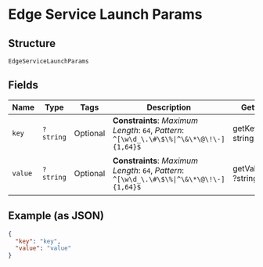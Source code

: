 
# Edge Service Launch Params

## Structure

`EdgeServiceLaunchParams`

## Fields

| Name | Type | Tags | Description | Getter | Setter |
|  --- | --- | --- | --- | --- | --- |
| `key` | `?string` | Optional | **Constraints**: *Maximum Length*: `64`, *Pattern*: `^[\w\d_\.\#\$\%\|^\&\*\@\!\-]{1,64}$` | getKey(): ?string | setKey(?string key): void |
| `value` | `?string` | Optional | **Constraints**: *Maximum Length*: `64`, *Pattern*: `^[\w\d_\.\#\$\%\|^\&\*\@\!\-]{1,64}$` | getValue(): ?string | setValue(?string value): void |

## Example (as JSON)

```json
{
  "key": "key",
  "value": "value"
}
```


